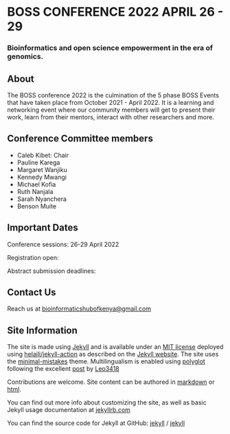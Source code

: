 # BOSS CONFERENCE 2022 APRIL 26 - 29 
### Bioinformatics and open science empowerment in the era of genomics.


## About
The BOSS conference 2022 is the culmination of the 5 phase BOSS Events that have taken place from October 2021 - April 2022. 
It is a learning and networking event where our community members will get to present their work, learn from their mentors,
interact with other researchers and more.

## Conference Committee members

- Caleb Kibet: Chair
- Pauline Karega
- Margaret Wanjiku
- Kennedy Mwangi
- Michael Kofia
- Ruth Nanjala
- Sarah Nyanchera
- Benson Muite


## Important Dates
Conference sessions:  26-29 April 2022

Registration open:  

Abstract submission deadlines: 

## Contact Us
Reach us at bioinformaticshubofkenya@gmail.com

## Site Information
The site is made using [Jekyll](https://jekyllrb.com/) and is available under an [MIT license](LICENSE) 
deployed using [helaili/jekyll-action](https://github.com/helaili/jekyll-action) as described on the 
[Jekyll website](https://jekyllrb.com/docs/github-pages/). The site uses the 
[minimal-mistakes](https://github.com/mmistakes/minimal-mistakes) theme.
Multilingualism is enabled using [polyglot](https://github.com/untra/polyglot/) 
following the excellent
[post](https://leo3418.github.io/collections/multilingual-jekyll-site) by
[Leo3418](https://github.com/Leo3418)
  
Contributions are welcome. Site content can be authored in [markdown](https://www.markdownguide.org/tools/jekyll/)
or [html](https://developer.mozilla.org/en-US/docs/Web/HTML).

You can find out more info about customizing the site, as well as basic Jekyll usage documentation at
[jekyllrb.com](https://jekyllrb.com/)

You can find the source code for Jekyll at GitHub:
[jekyll][jekyll-organization] /
[jekyll](https://github.com/jekyll/jekyll)



[jekyll-organization]: https://github.com/jekyll
